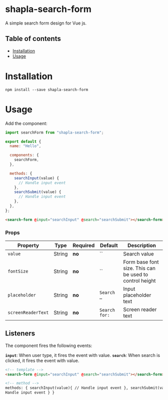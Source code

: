 # shapla-search-form

A simple search form design for Vue js.

## Table of contents

- [Installation](#installation)
- [Usage](#usage)

# Installation

```
npm install --save shapla-search-form
```

# Usage

Add the component:

```js
import searchForm from "shapla-search-form";

export default {
  name: "Hello",

  components: {
    searchForm,
  },

  methods: {
    searchInput(value) {
      // Handle input event
    },
    searchSubmit(value) {
      // Handle input event
    },
  },
};
```

```html
<search-form @input="searchInput" @search="searchSubmit"></search-form>
```

### Props

| Property           | Type   | Required | Default       | Description                                             |
| ------------------ | ------ | -------- | ------------- | ------------------------------------------------------- |
| `value`            | String | **no**   | ``            | Search value                                            |
| `fontSize`         | String | **no**   | ``            | Form base font size. This can be used to control height |
| `placeholder`      | String | **no**   | `Search …`    | Input placeholder text                                  |
| `screenReaderText` | String | **no**   | `Search for:` | Screen reader text                                      |

## Listeners

The component fires the following events:

**`input`**: When user type, it fires the event with value.
**`search`**: When search is clicked, it fires the event with value.

```html
<!-- template -->
<search-form @input="searchInput" @search="searchSubmit"></search-form>

<!-- method -->
methods: { searchInput(value){ // Handle input event }, searchSubmit(value){ //
Handle input event } }
```
